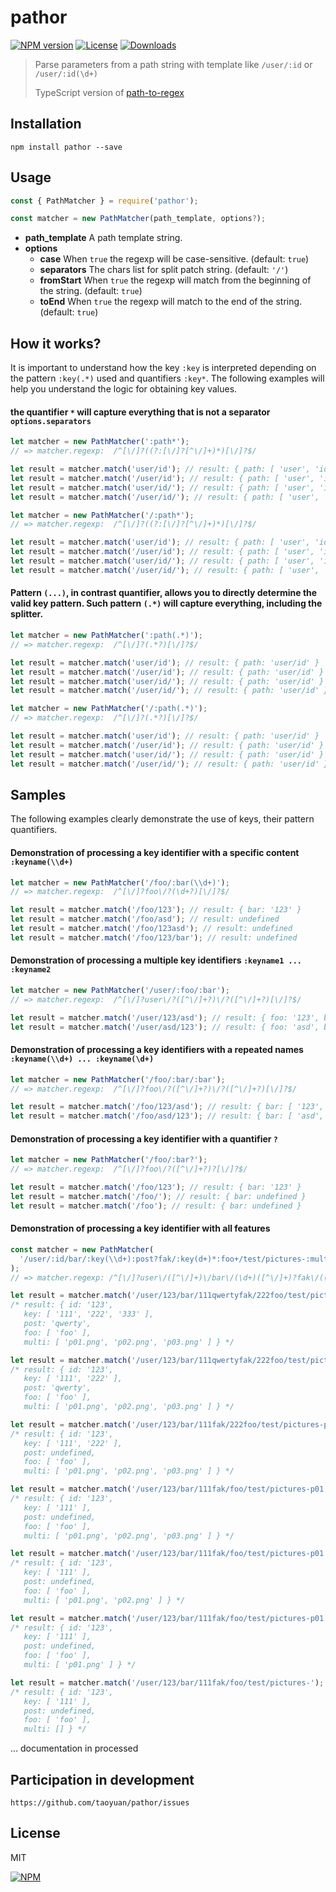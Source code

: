 # pathor

[![NPM version][npm-image]][npm-url] [![License][license-image]][license-url]
[![Downloads][downloads-image]][downloads-url]

> Parse parameters from a path string with template like `/user/:id` or `/user/:id(\d+)`
>
> TypeScript version of [path-to-regex](https://github.com/lastuniverse/path-to-regex)

## Installation

```
npm install pathor --save
```

## Usage

```javascript
const { PathMatcher } = require('pathor');

const matcher = new PathMatcher(path_template, options?);
```

- **path_template** A path template string.
- **options**
  - **case** When `true` the regexp will be case-sensitive. (default: `true`)
  - **separators** The chars list for split patch string. (default: `'/'`)
  - **fromStart** When `true` the regexp will match from the beginning of the string. (default: `true`)
  - **toEnd** When `true` the regexp will match to the end of the string. (default: `true`)

## How it works?

It is important to understand how the key `:key` is interpreted depending on the pattern `:key(.*)` used and quantifiers
`:key*`. The following examples will help you understand the logic for obtaining key values.

#### the quantifier `*` will capture everything that is not a separator `options.separators`

```javascript
let matcher = new PathMatcher(':path*');
// => matcher.regexp:  /^[\/]?((?:[\/]?[^\/]+)*)[\/]?$/

let result = matcher.match('user/id'); // result: { path: [ 'user', 'id' ] }
let result = matcher.match('/user/id'); // result: { path: [ 'user', 'id' ] }
let result = matcher.match('user/id/'); // result: { path: [ 'user', 'id' ] }
let result = matcher.match('/user/id/'); // result: { path: [ 'user', 'id' ] }

let matcher = new PathMatcher('/:path*');
// => matcher.regexp:  /^[\/]?((?:[\/]?[^\/]+)*)[\/]?$/

let result = matcher.match('user/id'); // result: { path: [ 'user', 'id' ] }
let result = matcher.match('/user/id'); // result: { path: [ 'user', 'id' ] }
let result = matcher.match('user/id/'); // result: { path: [ 'user', 'id' ] }
let result = matcher.match('/user/id/'); // result: { path: [ 'user', 'id' ] }
```

#### Pattern `(...)`, in contrast quantifier, allows you to directly determine the valid key pattern. Such pattern `(.*)` will capture everything, including the splitter.

```javascript
let matcher = new PathMatcher(':path(.*)');
// => matcher.regexp:  /^[\/]?(.*?)[\/]?$/

let result = matcher.match('user/id'); // result: { path: 'user/id' }
let result = matcher.match('/user/id'); // result: { path: 'user/id' }
let result = matcher.match('user/id/'); // result: { path: 'user/id' }
let result = matcher.match('/user/id/'); // result: { path: 'user/id' }

let matcher = new PathMatcher('/:path(.*)');
// => matcher.regexp:  /^[\/]?(.*?)[\/]?$/

let result = matcher.match('user/id'); // result: { path: 'user/id' }
let result = matcher.match('/user/id'); // result: { path: 'user/id' }
let result = matcher.match('user/id/'); // result: { path: 'user/id' }
let result = matcher.match('/user/id/'); // result: { path: 'user/id' }
```

## Samples

The following examples clearly demonstrate the use of keys, their pattern quantifiers.

#### Demonstration of processing a key identifier with a specific content `:keyname(\\d+)`

```javascript
let matcher = new PathMatcher('/foo/:bar(\\d+)');
// => matcher.regexp:  /^[\/]?foo\/?(\d+?)[\/]?$/

let result = matcher.match('/foo/123'); // result: { bar: '123' }
let result = matcher.match('/foo/asd'); // result: undefined
let result = matcher.match('/foo/123asd'); // result: undefined
let result = matcher.match('/foo/123/bar'); // result: undefined
```

#### Demonstration of processing a multiple key identifiers `:keyname1 ... :keyname2`

```javascript
let matcher = new PathMatcher('/user/:foo/:bar');
// => matcher.regexp:  /^[\/]?user\/?([^\/]+?)\/?([^\/]+?)[\/]?$/

let result = matcher.match('/user/123/asd'); // result: { foo: '123', bar: 'asd' }
let result = matcher.match('/user/asd/123'); // result: { foo: 'asd', bar: '123' }
```

#### Demonstration of processing a key identifiers with a repeated names `:keyname(\\d+) ... :keyname(\d+)`

```javascript
let matcher = new PathMatcher('/foo/:bar/:bar');
// => matcher.regexp:  /^[\/]?foo\/?([^\/]+?)\/?([^\/]+?)[\/]?$/

let result = matcher.match('/foo/123/asd'); // result: { bar: [ '123', 'asd' ] }
let result = matcher.match('/foo/asd/123'); // result: { bar: [ 'asd', '123' ] }
```

#### Demonstration of processing a key identifier with a quantifier `?`

```javascript
let matcher = new PathMatcher('/foo/:bar?');
// => matcher.regexp:  /^[\/]?foo\/?([^\/]+?)?[\/]?$/

let result = matcher.match('/foo/123'); // result: { bar: '123' }
let result = matcher.match('/foo/'); // result: { bar: undefined }
let result = matcher.match('/foo'); // result: { bar: undefined }
```

#### Demonstration of processing a key identifier with all features

```javascript
const matcher = new PathMatcher(
  '/user/:id/bar/:key(\\d+):post?fak/:key(d+)*:foo+/test/pictures-:multi(\\w+?.png)*/:key?',
);
// => matcher.regexp: /^[\/]?user\/([^\/]+)\/bar\/(\d+)([^\/]+)?fak\/((?:[^\/]*d+)*)((?:[^\/]*[^\/]+)+)\/test\/pictures-((?:[^\/]*\w+?.png)*)\/([^\/]+)?[\/]?$/

let result = matcher.match('/user/123/bar/111qwertyfak/222foo/test/pictures-p01.png,p02.png,p03.png/333');
/* result: { id: '123',
   key: [ '111', '222', '333' ],
   post: 'qwerty',
   foo: [ 'foo' ],
   multi: [ 'p01.png', 'p02.png', 'p03.png' ] } */

let result = matcher.match('/user/123/bar/111qwertyfak/222foo/test/pictures-p01.png-p02.png-p03.png');
/* result: { id: '123',
   key: [ '111', '222' ],
   post: 'qwerty',
   foo: [ 'foo' ],
   multi: [ 'p01.png', 'p02.png', 'p03.png' ] } */

let result = matcher.match('/user/123/bar/111fak/222foo/test/pictures-p01.png,p02.png,p03.png');
/* result: { id: '123',
   key: [ '111', '222' ],
   post: undefined,
   foo: [ 'foo' ],
   multi: [ 'p01.png', 'p02.png', 'p03.png' ] } */

let result = matcher.match('/user/123/bar/111fak/foo/test/pictures-p01.png;p02.png;p03.png');
/* result: { id: '123',
   key: [ '111' ],
   post: undefined,
   foo: [ 'foo' ],
   multi: [ 'p01.png', 'p02.png', 'p03.png' ] } */

let result = matcher.match('/user/123/bar/111fak/foo/test/pictures-p01.png p02.png');
/* result: { id: '123',
   key: [ '111' ],
   post: undefined,
   foo: [ 'foo' ],
   multi: [ 'p01.png', 'p02.png' ] } */

let result = matcher.match('/user/123/bar/111fak/foo/test/pictures-p01.png');
/* result: { id: '123',
   key: [ '111' ],
   post: undefined,
   foo: [ 'foo' ],
   multi: [ 'p01.png' ] } */

let result = matcher.match('/user/123/bar/111fak/foo/test/pictures-');
/* result: { id: '123',
   key: [ '111' ],
   post: undefined,
   foo: [ 'foo' ],
   multi: [] } */
```

... documentation in processed

## Participation in development

```
https://github.com/taoyuan/pathor/issues
```

## License

MIT

[![NPM](https://nodei.co/npm/pathor.png?downloads=true&downloadRank=true&stars=true)](https://nodei.co/npm/pathor/)

[npm-image]: https://img.shields.io/npm/v/pathor.svg?style=flat
[npm-url]: https://npmjs.org/package/pathor
[downloads-image]: http://img.shields.io/npm/dm/pathor.svg?style=flat
[downloads-url]: https://npmjs.org/package/pathor
[license-image]: http://img.shields.io/npm/l/pathor.svg?style=flat
[license-url]: LICENSE
